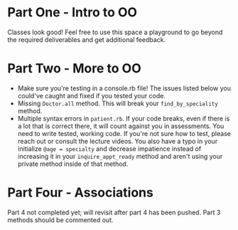 # Part One - Intro to OO
Classes look good! Feel free to use this space a playground to go beyond the required deliverables and get additional feedback. 

# Part Two - More to OO
- Make sure you're testing in a console.rb file! The issues listed below you could've caught and fixed if you tested your code. 
- Missing `Doctor.all` method. This will break your `find_by_speciality` method.
- Multiple syntax errors in `patient.rb`. If your code breaks, even if there is a lot that is correct there, it will count against you in assessments. You need to write tested, working code. If you're not sure how to test, please reach out or consult the lecture videos. You also have a typo in your initialize `@age = specialty`  and decrease impatience instead of increasing it in your `inquire_appt_ready` method and aren't using your private method inside of that method. 

# Part Four - Associations
Part 4 not completed yet; will revisit after part 4 has been pushed. Part 3 methods should be commented out. 
